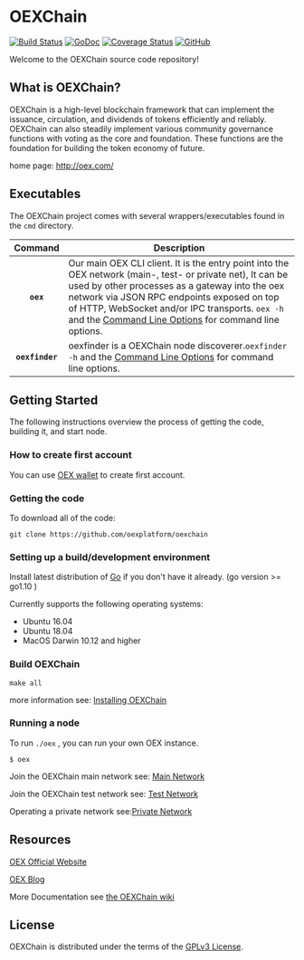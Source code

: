 # OEXChain

[![Build Status](https://travis-ci.org/oexplatform/oex.svg?branch=master)](https://travis-ci.org/oexplatform/oex)
[![GoDoc](https://godoc.org/github.com/oexplatform/oex?status.svg)](https://godoc.org/github.com/oexplatform/oex)
[![Coverage Status](https://coveralls.io/repos/github/oexplatform/oex/badge.svg?branch=master)](https://coveralls.io/github/oexplatform/oex?branch=master)
[![GitHub](https://img.shields.io/github/license/oexplatform/oex.svg)](LICENSE)

Welcome to the OEXChain source code repository!

## What is OEXChain?

OEXChain is a high-level blockchain framework that can implement the issuance, circulation, and dividends of tokens efficiently and reliably. OEXChain can also steadily implement various community governance functions with voting as the core and foundation. These functions are the foundation for building the token economy of future.

home page: http://oex.com/

## Executables

The OEXChain project comes with several wrappers/executables found in the `cmd` directory.

|    Command     | Description                                                                                                                                                                                                                                                                                                                                                                                               |
| :------------: | --------------------------------------------------------------------------------------------------------------------------------------------------------------------------------------------------------------------------------------------------------------------------------------------------------------------------------------------------------------------------------------------------------- |
|    **`oex`**    | Our main OEX CLI client. It is the entry point into the OEX network (main-, test- or private net), It can be used by other processes as a gateway into the oex network via JSON RPC endpoints exposed on top of HTTP, WebSocket and/or IPC transports. `oex -h` and the [Command Line Options](https://github.com/oexplatform/oexchain/wiki/Command-Line-Options) for command line options. |
| **`oexfinder`** | oexfinder is a OEXChain node discoverer.`oexfinder -h` and the [Command Line Options](https://github.com/oexplatform/oexchain/wiki/Command-Line-Options) for command line options.                                                                                                                                                                                                                        |

## Getting Started

The following instructions overview the process of getting the code, building it, and start node.

### How to create first account

You can use [OEX wallet](https://m.oex.com/download) to create first account.

### Getting the code

To download all of the code:

`git clone https://github.com/oexplatform/oexchain`

### Setting up a build/development environment

Install latest distribution of [Go](https://golang.org/) if you don't have it already. (go version >= go1.10 )

Currently supports the following operating systems:

- Ubuntu 16.04
- Ubuntu 18.04
- MacOS Darwin 10.12 and higher

### Build OEXChain

`make all`

more information see: [Installing OEXChain](https://github.com/oexplatform/oexchain/wiki/Build-OEX)

### Running a node

To run `./oex` , you can run your own OEX instance.

`$ oex`

Join the OEXChain main network see: [Main Network](https://github.com/oexplatform/oexchain/wiki/Main-Network)

Join the OEXChain test network see: [Test Network](https://github.com/oexplatform/oexchain/wiki/Test-Network)

Operating a private network see:[Private Network](https://github.com/oexplatform/oexchain/wiki/Private-Network)

## Resources

[OEX Official Website](http://oex.com/)

[OEX Blog](http://oex.com/blog.html)

More Documentation see [the OEXChain wiki](https://github.com/oexplatform/oexchain/wiki)

## License

OEXChain is distributed under the terms of the [GPLv3 License](./License).
